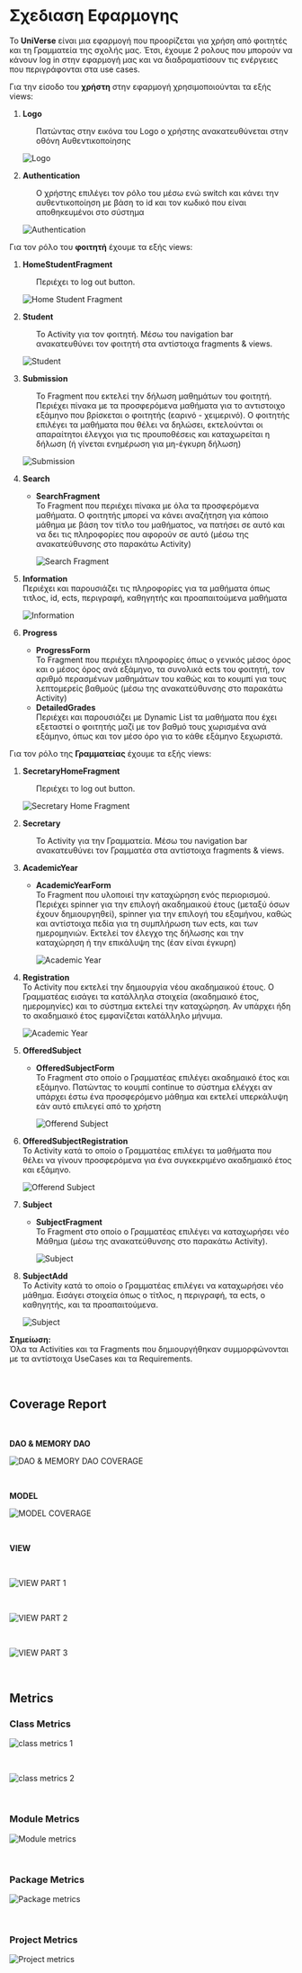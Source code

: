 # Σχεδιαση Εφαρμογης 
Το **UniVerse** είναι μια εφαρμογή που προορίζεται για χρήση από φοιτητές και τη Γραμματεία της σχολής μας. 
Έτσι, έχουμε 2 ρολους που μπορούν να κάνουν log in στην εφαρμογή μας και να διαδραματίσουν τις ενέργειες που περιγράφονται στα use cases.

Για την είσοδο του <b>χρήστη</b> στην εφαρμογή χρησιμοποιούνται τα εξής views:
1. **Logo** 
    <ul>
    Πατώντας στην εικόνα του Logo ο χρήστης ανακατευθύνεται στην οθόνη Αυθεντικοποίησης 

    </ul>
    
    ![Logo](uml/requirements/logo.png)
2. **Authentication**
    <ul>
    Ο χρήστης επιλέγει τον ρόλο του μέσω ενώ switch και κάνει την αυθεντικοποίηση με βάση το id και τον κωδικό που είναι αποθηκευμένοι στο σύστημα
    </ul>

    ![Authentication](uml/requirements/authentication.png)

Για τον ρόλο του <b>φοιτητή</b> έχουμε τα εξής views:
1. **HomeStudentFragment**
    <ul>
        Περιέχει το log out button. 
    </ul>

    ![Home Student Fragment](uml/requirements/home-student-fragment.png)
1. **Student**
    <ul>
        Το Activity για τον φοιτητή. Μέσω του navigation bar ανακατευθύνει τον φοιτητή στα αντίστοιχα fragments & views. 
    </ul>

    ![Student](uml/requirements/student.png)
2. **Submission**
    <ul>
        Το Fragment που εκτελεί την δήλωση μαθημάτων του φοιτητή. Περιέχει πίνακα με τα προσφερόμενα μαθήματα για το αντιστοιχο εξάμηνο που βρίσκεται ο φοιτητής (εαρινό - χειμερινό). Ο φοιτητής επιλέγει τα μαθήματα που θέλει να δηλώσει, εκτελούνται οι απαραίτητοι έλεγχοι για τις προυποθέσεις και καταχωρείται η δήλωση (ή γίνεται ενημέρωση για μη-έγκυρη δήλωση) 
    
    </ul>

    ![Submission](uml/requirements/submission.png)
3. **Search**
    
    <ul>
        <li> <b>SearchFragment</b>
        <br>
        Το Fragment που περιέχει πίνακα με όλα τα προσφερόμενα μαθήματα. Ο φοιτητής μπορεί να κάνει αναζήτηση για κάποιο μάθημα με βάση τον τίτλο του μαθήματος, να πατήσει σε αυτό και να δει τις πληροφορίες που αφορούν σε αυτό (μέσω της ανακατεύθυνσης στο παρακάτω Activity) 
        </li> 
        
    ![Search Fragment](uml/requirements/search-fragment.png)
    
    </ul>
        <li><b>Information</b>
        <br>
        Περιέχει και παρουσιάζει τις πληροφορίες για τα μαθήματα όπως τιτλος, id, ects, περιγραφή, καθηγητής και προαπαιτούμενα μαθήματα
        </li>
    </ul>

    ![Information](uml/requirements/information.drawio.png)

4. **Progress**
    <ul>
        <li> <b>ProgressForm</b>
        <br>
        Το Fragment που περιέχει πληροφορίες όπως ο γενικός μέσος όρος και ο μέσος όρος ανά εξάμηνο, τα συνολικά ects του φοιτητή, τον αριθμό περασμένων μαθημάτων του καθώς και το κουμπί για τους λεπτομερείς βαθμούς (μέσω της ανακατεύθυνσης στο παρακάτω Activity) 
        </li> 
        <li><b>DetailedGrades</b>
        <br>
        Περιέχει και παρουσιάζει με Dynamic List τα μαθήματα που έχει εξεταστεί ο φοιτητής μαζί με τον βαθμό τους χωρισμένα ανά εξάμηνο, όπως και τον μέσο όρο για το κάθε εξάμηνο ξεχωριστά.
        </li>
    </ul>


Για τον ρόλο της <b>Γραμματείας</b> έχουμε τα εξής views:
1. **SecretaryHomeFragment**
    <ul>
        Περιέχει το log out button. 
    </ul>

    ![Secretary Home Fragment ](uml/requirements/secretary-home-fragment.png)
2. **Secretary**
    <ul>
        Το Activity για την Γραμματεία. Μέσω του navigation bar ανακατευθύνει τον Γραμματέα στα αντίστοιχα fragments & views. 
    </ul>

    
3. **AcademicYear**
    <ul>
        <li> <b>AcademicYearForm</b>
        <br>
        Το Fragment που υλοποιεί την καταχώρηση ενός περιορισμού. Περιέχει spinner για την επιλογή ακαδημαικού έτους (μεταξύ όσων έχουν δημιουργηθεί), spinner για την επιλογή του εξαμήνου, καθώς και αντίστοιχα πεδία για τη συμπλήρωση των ects, και των ημερομηνιών. Εκτελεί τον έλεγχο της δήλωσης και την καταχώρηση ή την επικάλυψη της (έαν είναι έγκυρη) 
        </li> 

    ![Academic Year ](uml/requirements/academic-year-frag.png)
    </ul>
        <li><b>Registration</b>
        <br>
        Το Activity που εκτελεί την δημιουργία νέου ακαδημαικού έτους. Ο Γραμματέας εισάγει τα κατάλληλα στοιχεία (ακαδημαικό έτος, ημερομηνίες) και το σύστημα εκτελεί την καταχώρηση. Αν υπάρχει ήδη το ακαδημαικό έτος εμφανίζεται κατάλληλο μήνυμα.   
        </li>
    </ul>

    ![Academic Year ](uml/requirements/academic-year-reg.png)
4. **OfferedSubject**
    <ul>
        <li> <b>OfferedSubjectForm</b>
        <br>
        Το Fragment στο οποίο ο Γραμματέας επιλέγει ακαδημαικό έτος και εξάμηνο. Πατώντας το κουμπί continue το σύστημα ελέγχει αν υπάρχει έστω ένα προσφερόμενο μάθημα και εκτελεί υπερκάλυψη εάν αυτό επιλεγεί από το χρήστη 
        </li> 

    ![Offerend Subject](uml/requirements/offerend-subject-form.png)
    </ul>
        <li><b>OfferedSubjectRegistration</b>
        <br>
        Το Activity κατά το οποίο ο Γραμματέας επιλέγει τα μαθήματα που θέλει να γίνουν προσφερόμενα για ένα συγκεκριμένο ακαδημαικό έτος και εξάμηνο.
        </li>
    </ul>


    ![Offerend Subject](uml/requirements/offered-subject-registration.png)
    
5. **Subject**
    <ul>
        <li> <b>SubjectFragment</b>
        <br>
        Το Fragment στο οποίο ο Γραμματέας επιλέγει να καταχωρήσει νέο Μάθημα (μέσω της ανακατεύθυνσης στο παρακάτω Activity).
        </li> 
        
     ![Subject](uml/requirements/subject-fragment.png)
    </ul>
        <li><b>SubjectAdd</b>
        <br>
        Το Activity κατά το οποίο ο Γραμματέας επιλέγει να καταχωρήσει νέο μάθημα. Εισάγει στοιχεία όπως ο τίτλος, η περιγραφή, τα ects, ο καθηγητής, και τα προαπαιτούμενα. 
        </li>
    </ul>

    ![Subject](uml/requirements/subject-add.png)
   

**Σημείωση:** <br>
Όλα τα Activities και τα Fragments που δημιουργήθηκαν συμμορφώνονται με τα αντίστοιχα UseCases και τα Requirements.

<br>

## Coverage Report

<br>

**DAO & MEMORY DAO**
<br>

![DAO & MEMORY DAO COVERAGE](uml/requirements/coverage/dao_test_coverage.jpg)

<br>

**MODEL**
<br>

![MODEL COVERAGE](uml/requirements/coverage/model_test_coverage.jpg)

<br>

**VIEW**

<br>

![VIEW PART 1](uml/requirements/coverage/view_test_coverage_1.jpg)

<br>

![VIEW PART 2](uml/requirements/coverage/view_test_coverage_2.jpg)

<br>

![VIEW PART 3](uml/requirements/coverage/view_test_coverage_3.jpg)

<br>

## Metrics 
### Class Metrics
![class metrics 1](uml/requirements/coverage/class_metrics_1_.jpg)

<br>

![class metrics 2](uml/requirements/coverage/class_metrics_2_.jpg)

<br>

### Module Metrics
![Module metrics](uml/requirements/coverage/module_metrics.jpg)

<br>

### Package Metrics

![Package metrics](uml/requirements/coverage/package_metrics.jpg)

<br>

### Project Metrics
![Project metrics](uml/requirements/coverage/projects_metrics.jpg)
